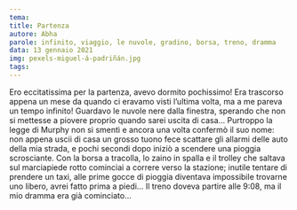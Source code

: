 ```yaml
---
tema:
title: Partenza
autore: Abha
parole: infinito, viaggio, le nuvole, gradino, borsa, treno, dramma
data: 13 gennaio 2021
img: pexels-miguel-á-padriñán.jpg
tags: 
---
```

Ero eccitatissima per la partenza, avevo dormito pochissimo! Era trascorso appena un mese da quando ci eravamo visti l’ultima volta, ma a me pareva un tempo infinito! Guardavo le nuvole nere dalla finestra, sperando che non si mettesse a piovere proprio quando sarei uscita di casa… Purtroppo la legge di Murphy non si smentì e ancora una volta confermò il suo nome: non appena uscii di casa un grosso tuono fece scattare gli allarmi delle auto della mia strada, e pochi secondi dopo iniziò a scendere una pioggia scrosciante. Con la borsa a tracolla, lo zaino in spalla e il trolley che saltava sul marciapiede rotto cominciai a correre verso la stazione; inutile tentare di prendere un taxi, alle prime gocce di pioggia diventava impossibile trovarne uno libero, avrei fatto prima a piedi… Il treno doveva partire alle 9:08, ma il mio dramma era già cominciato…
